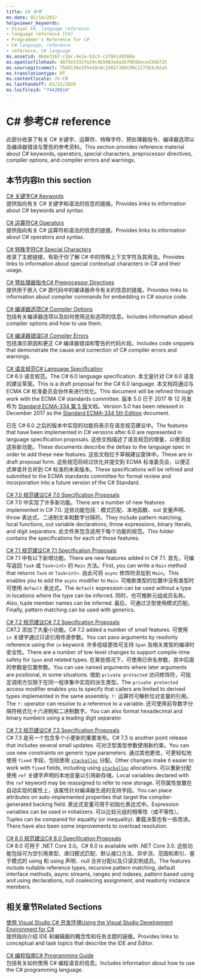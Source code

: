 ```yaml
---
title: C# 参考
ms.date: 02/14/2017
helpviewer_keywords:
- Visual C#, language reference
- language reference [C#]
- Programmer's Reference for C#
- C# language, reference
- reference, C# language
ms.assetid: 06de3167-c16c-4e1a-b3c5-c27841d4569a
ms.openlocfilehash: 4875e53327e24c4b5983a4a3b79b5beced368725
ms.sourcegitcommit: 7588136e355e10cbc2582f389c90c127363c02a5
ms.translationtype: HT
ms.contentlocale: zh-CN
ms.lasthandoff: 03/15/2020
ms.locfileid: "74428614"
---
```

# <a name="c-reference"></a><span data-ttu-id="88cee-102">C# 参考</span><span class="sxs-lookup"><span data-stu-id="88cee-102">C# reference</span></span>

<span data-ttu-id="88cee-103">此部分收录了有关 C# 关键字、运算符、特殊字符、预处理器指令、编译器选项以及编译器错误与警告的参考资料。</span><span class="sxs-lookup"><span data-stu-id="88cee-103">This section provides reference material about C# keywords, operators, special characters, preprocessor directives, compiler options, and compiler errors and warnings.</span></span>  
  
## <a name="in-this-section"></a><span data-ttu-id="88cee-104">本节内容</span><span class="sxs-lookup"><span data-stu-id="88cee-104">In this section</span></span>

 [<span data-ttu-id="88cee-105">C# 关键字</span><span class="sxs-lookup"><span data-stu-id="88cee-105">C# Keywords</span></span>](./keywords/index.md)  
 <span data-ttu-id="88cee-106">提供指向有关 C# 关键字和语法的信息的链接。</span><span class="sxs-lookup"><span data-stu-id="88cee-106">Provides links to information about C# keywords and syntax.</span></span>  
  
 [<span data-ttu-id="88cee-107">C# 运算符</span><span class="sxs-lookup"><span data-stu-id="88cee-107">C# Operators</span></span>](./operators/index.md)  
 <span data-ttu-id="88cee-108">提供指向有关 C# 运算符和语法的信息的链接。</span><span class="sxs-lookup"><span data-stu-id="88cee-108">Provides links to information about C# operators and syntax.</span></span>  

 [<span data-ttu-id="88cee-109">C# 特殊字符</span><span class="sxs-lookup"><span data-stu-id="88cee-109">C# Special Characters</span></span>](./tokens/index.md)  
 <span data-ttu-id="88cee-110">收录了主题链接，有助于你了解 C# 中的特殊上下文字符及其用法。</span><span class="sxs-lookup"><span data-stu-id="88cee-110">Provides links to information about special contextual characters in C# and their usage.</span></span>  

 [<span data-ttu-id="88cee-111">C# 预处理器指令</span><span class="sxs-lookup"><span data-stu-id="88cee-111">C# Preprocessor Directives</span></span>](./preprocessor-directives/index.md)  
 <span data-ttu-id="88cee-112">提供用于嵌入 C# 源代码中的编译器命令有关的信息的链接。</span><span class="sxs-lookup"><span data-stu-id="88cee-112">Provides links to information about compiler commands for embedding in C# source code.</span></span>  
  
 [<span data-ttu-id="88cee-113">C# 编译器选项</span><span class="sxs-lookup"><span data-stu-id="88cee-113">C# Compiler Options</span></span>](./compiler-options/index.md)  
 <span data-ttu-id="88cee-114">包括有关编译器选项以及如何使用这些选项的信息。</span><span class="sxs-lookup"><span data-stu-id="88cee-114">Includes information about compiler options and how to use them.</span></span>  
  
 [<span data-ttu-id="88cee-115">C# 编译器错误</span><span class="sxs-lookup"><span data-stu-id="88cee-115">C# Compiler Errors</span></span>](./compiler-messages/index.md)  
 <span data-ttu-id="88cee-116">包括演示原因和更正 C# 编译器错误和警告的代码片段。</span><span class="sxs-lookup"><span data-stu-id="88cee-116">Includes code snippets that demonstrate the cause and correction of C# compiler errors and warnings.</span></span>  
  
 [<span data-ttu-id="88cee-117">C# 语言规范</span><span class="sxs-lookup"><span data-stu-id="88cee-117">C# Language Specification</span></span>](../../../_csharplang/spec/introduction.md)  
 <span data-ttu-id="88cee-118">C# 6.0 语言规范。</span><span class="sxs-lookup"><span data-stu-id="88cee-118">The C# 6.0 language specification.</span></span> <span data-ttu-id="88cee-119">本文是针对 C# 6.0 语言的建议草案。</span><span class="sxs-lookup"><span data-stu-id="88cee-119">This is a draft proposal for the C# 6.0 language.</span></span> <span data-ttu-id="88cee-120">本文档将通过与 ECMA C# 标准委员会协作来进行优化。</span><span class="sxs-lookup"><span data-stu-id="88cee-120">This document will be refined through work with the ECMA C# standards committee.</span></span> <span data-ttu-id="88cee-121">版本 5.0 已于 2017 年 12 月发布为 [Standard ECMA-334 第 5 版](https://www.ecma-international.org/publications/files/ECMA-ST/ECMA-334.pdf)文档。</span><span class="sxs-lookup"><span data-stu-id="88cee-121">Version 5.0 has been released in December 2017 as the [Standard ECMA-334 5th Edition](https://www.ecma-international.org/publications/files/ECMA-ST/ECMA-334.pdf) document.</span></span>

<span data-ttu-id="88cee-122">已在 C# 6.0 之后的版本中实现的功能将表示在语言规范建议中。</span><span class="sxs-lookup"><span data-stu-id="88cee-122">The features that have been implemented in C# versions after 6.0 are represented in language specification proposals.</span></span> <span data-ttu-id="88cee-123">这些文档描述了语言规范的增量，以便添加这些新功能。</span><span class="sxs-lookup"><span data-stu-id="88cee-123">These documents describe the deltas to the language spec in order to add these new features.</span></span> <span data-ttu-id="88cee-124">这些文档位于草稿建议窗体中。</span><span class="sxs-lookup"><span data-stu-id="88cee-124">These are in draft proposal form.</span></span> <span data-ttu-id="88cee-125">这些规范将经过优化并提交到 ECMA 标准委员会，以便正式审查并合并到 C# 标准的未来版本。</span><span class="sxs-lookup"><span data-stu-id="88cee-125">These specifications will be refined and submitted to the ECMA standards committee for formal review and incorporation into a future version of the C# Standard.</span></span>

 [<span data-ttu-id="88cee-126">C# 7.0 规范建议</span><span class="sxs-lookup"><span data-stu-id="88cee-126">C# 7.0 Specification Proposals</span></span>](../../../_csharplang/proposals/csharp-7.0/pattern-matching.md)  
 <span data-ttu-id="88cee-127">C# 7.0 中实现了许多新功能。</span><span class="sxs-lookup"><span data-stu-id="88cee-127">There are a number of new features implemented in C# 7.0.</span></span> <span data-ttu-id="88cee-128">这些功能包括：模式匹配、本地函数、out 变量声明、throw 表达式、二进制文本和数字分隔符。</span><span class="sxs-lookup"><span data-stu-id="88cee-128">They include pattern matching, local functions, out variable declarations, throw expressions, binary literals, and digit separators.</span></span> <span data-ttu-id="88cee-129">此文件夹包含适用于每个功能的规范。</span><span class="sxs-lookup"><span data-stu-id="88cee-129">This folder contains the specifications for each of those features.</span></span>
  
 [<span data-ttu-id="88cee-130">C# 7.1 规范建议</span><span class="sxs-lookup"><span data-stu-id="88cee-130">C# 7.1 Specification Proposals</span></span>](../../../_csharplang/proposals/csharp-7.1/async-main.md)  
 <span data-ttu-id="88cee-131">C# 7.1 中有以下新增功能。</span><span class="sxs-lookup"><span data-stu-id="88cee-131">There are new features added in C# 7.1.</span></span> <span data-ttu-id="88cee-132">首先，可编写返回 `Task` 或 `Task<int>` 的 `Main` 方法。</span><span class="sxs-lookup"><span data-stu-id="88cee-132">First, you can write a `Main` method that returns `Task` or `Task<int>`.</span></span> <span data-ttu-id="88cee-133">由此可将 `async` 修饰符添加到 `Main`。</span><span class="sxs-lookup"><span data-stu-id="88cee-133">This enables you to add the `async` modifier to `Main`.</span></span> <span data-ttu-id="88cee-134">可推断类型的位置中没有类型时可使用 `default` 表达式。</span><span class="sxs-lookup"><span data-stu-id="88cee-134">The `default` expression can be used without a type in locations where the type can be inferred.</span></span> <span data-ttu-id="88cee-135">同时，也可推断元组成员名称。</span><span class="sxs-lookup"><span data-stu-id="88cee-135">Also, tuple member names can be inferred.</span></span> <span data-ttu-id="88cee-136">最后，可通过泛型使用模式匹配。</span><span class="sxs-lookup"><span data-stu-id="88cee-136">Finally, pattern matching can be used with generics.</span></span>

 [<span data-ttu-id="88cee-137">C# 7.2 规范建议</span><span class="sxs-lookup"><span data-stu-id="88cee-137">C# 7.2 Specification Proposals</span></span>](../../../_csharplang/proposals/csharp-7.2/readonly-ref.md)  
 <span data-ttu-id="88cee-138">C#7.2 添加了大量小功能。</span><span class="sxs-lookup"><span data-stu-id="88cee-138">C# 7.2 added a number of small features.</span></span> <span data-ttu-id="88cee-139">可使用 `in` 关键字通过只读引用传递参数。</span><span class="sxs-lookup"><span data-stu-id="88cee-139">You can pass arguments by readonly reference using the `in` keyword.</span></span> <span data-ttu-id="88cee-140">许多低级更改可支持 `Span` 及相关类型的编译时安全性。</span><span class="sxs-lookup"><span data-stu-id="88cee-140">There are a number of low-level changes to support compile-time safety for `Span` and related types.</span></span> <span data-ttu-id="88cee-141">在某些情况下，可使用已命名参数，其中后面的参数是位置参数。</span><span class="sxs-lookup"><span data-stu-id="88cee-141">You can use named arguments where later arguments are positional, in some situations.</span></span> <span data-ttu-id="88cee-142">借助 `private protected` 访问修饰符，可指定调用方仅限于在同一程序集中实现的派生类型。</span><span class="sxs-lookup"><span data-stu-id="88cee-142">The `private protected` access modifier enables you to specify that callers are limited to derived types implemented in the same assembly.</span></span> <span data-ttu-id="88cee-143">`?:` 运算符可解析位对变量的引用。</span><span class="sxs-lookup"><span data-stu-id="88cee-143">The `?:` operator can resolve to a reference to a variable.</span></span> <span data-ttu-id="88cee-144">还可使用前导数字分隔符格式化十六进制和二进制数字。</span><span class="sxs-lookup"><span data-stu-id="88cee-144">You can also format hexadecimal and binary numbers using a leading digit separator.</span></span>

 [<span data-ttu-id="88cee-145">C# 7.3 规范建议</span><span class="sxs-lookup"><span data-stu-id="88cee-145">C# 7.3 Specification Proposals</span></span>](../../../_csharplang/proposals/csharp-7.3/blittable.md)  
 <span data-ttu-id="88cee-146">C# 7.3 是另一个包含多个小更新的重要发布。</span><span class="sxs-lookup"><span data-stu-id="88cee-146">C# 7.3 is another point release that includes several small updates.</span></span> <span data-ttu-id="88cee-147">可对泛型类型参数使用新约束。</span><span class="sxs-lookup"><span data-stu-id="88cee-147">You can use new constraints on generic type parameters.</span></span> <span data-ttu-id="88cee-148">通过其他更改，可更轻松地使用 `fixed` 字段，包括使用 [`stackalloc`](./operators/stackalloc.md) 分配。</span><span class="sxs-lookup"><span data-stu-id="88cee-148">Other changes make it easier to work with `fixed` fields, including using [`stackalloc`](./operators/stackalloc.md) allocations.</span></span> <span data-ttu-id="88cee-149">可以重新分配使用 `ref` 关键字声明的本地变量以引用新存储。</span><span class="sxs-lookup"><span data-stu-id="88cee-149">Local variables declared with the `ref` keyword may be reassigned to refer to new storage.</span></span> <span data-ttu-id="88cee-150">可将属性放置在自动实现的属性上，该属性针对编译器生成的支持字段。</span><span class="sxs-lookup"><span data-stu-id="88cee-150">You can place attributes on auto-implemented properties that target the compiler-generated backing field.</span></span> <span data-ttu-id="88cee-151">表达式变量可用于初始化表达式中。</span><span class="sxs-lookup"><span data-stu-id="88cee-151">Expression variables can be used in initializers.</span></span> <span data-ttu-id="88cee-152">可以比较元组的相等性（或不等性）。</span><span class="sxs-lookup"><span data-stu-id="88cee-152">Tuples can be compared for equality (or inequality).</span></span> <span data-ttu-id="88cee-153">重载决策也有一些改进。</span><span class="sxs-lookup"><span data-stu-id="88cee-153">There have also been some improvements to overload resolution.</span></span>
  
 [<span data-ttu-id="88cee-154">C# 8.0 规范建议</span><span class="sxs-lookup"><span data-stu-id="88cee-154">C# 8.0 Specification Proposals</span></span>](../../../_csharplang/proposals/csharp-8.0/nullable-reference-types.md)  
 <span data-ttu-id="88cee-155">C# 8.0 可用于 .NET Core 3.0。</span><span class="sxs-lookup"><span data-stu-id="88cee-155">C# 8.0 is available with .NET Core 3.0.</span></span> <span data-ttu-id="88cee-156">这些功能包括可为空引用类型、递归模式匹配、默认接口方法、异步流、范围和索引、基于模式的 using 和 using 声明、null 合并分配以及只读实例成员。</span><span class="sxs-lookup"><span data-stu-id="88cee-156">The features include nullable reference types, recursive pattern matching, default interface methods, async streams, ranges and indexes, pattern based using and using declarations, null coalescing assignment, and readonly instance members.</span></span>
  
## <a name="related-sections"></a><span data-ttu-id="88cee-157">相关章节</span><span class="sxs-lookup"><span data-stu-id="88cee-157">Related Sections</span></span>  

 [<span data-ttu-id="88cee-158">使用 Visual Studio C# 开发环境</span><span class="sxs-lookup"><span data-stu-id="88cee-158">Using the Visual Studio Development Environment for C#</span></span>](/visualstudio/get-started/csharp)  
 <span data-ttu-id="88cee-159">提供指向介绍 IDE 和编辑器的概念性和任务主题的链接。</span><span class="sxs-lookup"><span data-stu-id="88cee-159">Provides links to conceptual and task topics that describe the IDE and Editor.</span></span>  
  
 [<span data-ttu-id="88cee-160">C# 编程指南</span><span class="sxs-lookup"><span data-stu-id="88cee-160">C# Programming Guide</span></span>](../programming-guide/index.md)  
 <span data-ttu-id="88cee-161">包括有关如何使用 C# 编程语言的信息。</span><span class="sxs-lookup"><span data-stu-id="88cee-161">Includes information about how to use the C# programming language.</span></span>
